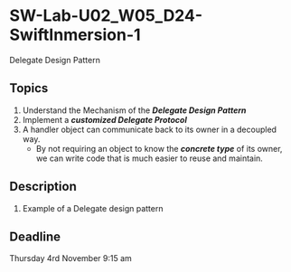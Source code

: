 # SW-Lab-U02_W05_D24-SwiftInmersion-1
Delegate Design Pattern

## Topics
1. Understand the Mechanism of the _**Delegate Design Pattern**_ 
2. Implement a _**customized Delegate Protocol**_
3. A handler object can communicate back to its owner in a decoupled way.
   - By not requiring an object to know the _**concrete type**_ of its owner, we can write code that is much easier to reuse and maintain.


 ## Description
1. Example of a Delegate design pattern

## Deadline 
Thursday 4rd November 9:15 am

